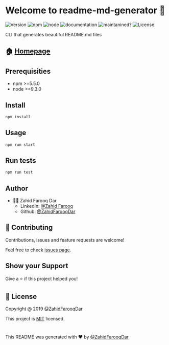 # Welcome to readme-md-generator 👋
![Version](https://img.shields.io/static/v1?label=version&message=%3E=0.5.0&color=blue) ![npm](https://img.shields.io/static/v1?label=npm&message=%3E=0.5.0&color=blue) ![node](https://img.shields.io/static/v1?label=node&message=%3E=9.3.0&color=blue) ![documentation](https://img.shields.io/static/v1?label=documentation&message=yes&color=green) ![maintanined?](https://img.shields.io/static/v1?label=maintained?&message=yes&color=green) ![License](https://img.shields.io/static/v1?label=license&message=MIT&color=orange)

CLI that generates beautiful README.md files
## 🏠  [Homepage](github.com/ZahidFarooqDar/readme-generator)
## Prerequisities
* npm >=5.5.0
* node >=9.3.0
## Install
```sh
npm install
```
## Usage
```sh
npm run start
```
## Run tests
```sh
npm run test
```
## Author

* 🙍‍♂️ Zahid Farooq Dar
  * LinkedIn: [@Zahid Farooq](https://www.linkedin.com/in/zahid-farooq-dar/)
  * Github: [@ZahidFarooqDar](https://github.com/ZahidFarooqDar)

## 🤝 Contributing

Contributions, issues and feature requests are welcome!

Feel free to check [issues page](https://stackoverflow.com/questions/61156173/find-all-my-contributions-including-issues).
## Show your Support
Give a ⭐ if this project helped you!

## 📝 License

 Copyright @ 2019 [@ZahidFarooqDar](https://github.com/ZahidFarooqDar)

This project is [MIT](http://it.mitindia.edu/) licensed.

# 

This README was generated with ❤️ by [@ZahidFarooqDar](https://github.com/ZahidFarooqDar)
